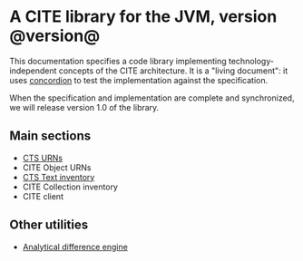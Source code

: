 # A CITE library for the JVM, version @version@ #

This documentation specifies a code library implementing technology-independent concepts of the CITE architecture.  It is a "living document": it uses [concordion](http://concordion.org/) to test the implementation against the specification.  

When the specification and implementation are complete and synchronized, we will release version 1.0 of the library.


## Main sections ##


- <a concordion:run="concordion" href="ctsUrn/CtsUrn.html">CTS URNs</a>
- CITE Object URNs
- <a concordion:run="concordion" href="ctsTi/CtsTi.html">CTS Text inventory</a>
- CITE Collection inventory
- CITE client




## Other utilities ##


- <a concordion:run="concordion" href="analyticalDifference/AnalyticalDifference.html">Analytical difference engine</a>


